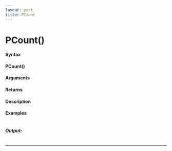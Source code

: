 ```yaml
---
layout: post
title: PCount
---
```


# PCount()


#### Syntax

#### PCount()

#### Arguments

#### Returns

#### Description

#### Examples

```

```

##### Output:

```

```

---